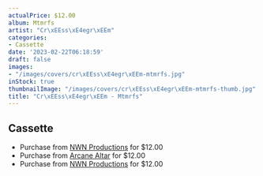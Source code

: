 ```yaml
---
actualPrice: $12.00
album: Mtmrfs
artist: "Cr\xEEss\xE4egr\xEEm"
categories:
- Cassette
date: '2023-02-22T06:18:59'
draft: false
images:
- "/images/covers/cr\xEEss\xE4egr\xEEm-mtmrfs.jpg"
inStock: true
thumbnailImage: "/images/covers/cr\xEEss\xE4egr\xEEm-mtmrfs-thumb.jpg"
title: "Cr\xEEss\xE4egr\xEEm - Mtmrfs"
---
```


## Cassette
* Purchase from [NWN Productions](http://shop.nwnprod.com/index.php?route=product/product&path=73&product_id=24641&sort=pd.name&order=ASC) for $12.00
* Purchase from [Arcane Altar](https://arcanealtar.bigcartel.com/product/crissaegrim-mtmrfs-tape) for $12.00
* Purchase from [NWN Productions](http://shop.nwnprod.com/index.php?route=product/product&path=73&product_id=31558&sort=pd.name&order=ASC) for $12.00
